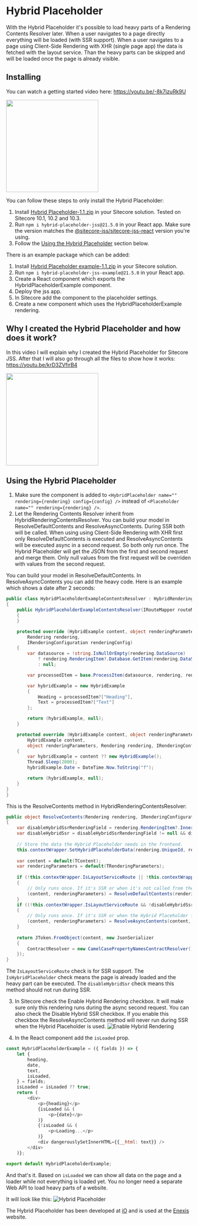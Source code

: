 # Hybrid Placeholder

With the Hybrid Placeholder it's possible to load heavy parts of a Rendering Contents Resolver later. When a user navigates to a page directly everything will be loaded (with SSR support). When a user navigates to a page using Client-Side Rendering with XHR (single page app) the data is fetched with the layout service. Than the heavy parts can be skipped and will be loaded once the page is already visible. 

## Installing
You can watch a getting started video here: https://youtu.be/-8k7jzuRk9U

<a href="https://youtu.be/-8k7jzuRk9U" target="_blank"><img src="./GettingStarted.png" height="250"></a>

You can follow these steps to only install the Hybrid Placeholder:
1. Install [Hybrid Placeholder-1.1.zip](./SitecorePackages/Hybrid%20Placeholder-1.1.zip) in your Sitecore solution. Tested on Sitecore 10.1, 10.2 and 10.3.
2. Run ```npm i hybrid-placeholder-jss@21.5.0``` in your React app. Make sure the version matches the [@sitecore-jss/sitecore-jss-react](https://www.npmjs.com/package/@sitecore-jss/sitecore-jss-react) version you're using.
3. Follow the [Using the Hybrid Placeholder](#using-the-hybrid-placeholder) section below.

There is an example package which can be added:

1. Install [Hybrid Placeholder example-1.1.zip](./SitecorePackages/Hybrid%20Placeholder%20example-1.1.zip) in your Sitecore solution.
2. Run ```npm i hybrid-placeholder-jss-example@21.5.0``` in your React app.
3. Create a React component which exports the HybridPlaceholderExample component.
4. Deploy the jss app.
5. In Sitecore add the component to the placeholder settings.
6. Create a new component which uses the HybridPlaceholderExample rendering.

## Why I created the Hybrid Placeholder and how does it work?
In this video I will explain why I created the Hybrid Placeholder for Sitecore JSS. After that I will also go through all the files to show how it works: https://youtu.be/krD3ZVfirB4

<a href="https://youtu.be/krD3ZVfirB4" target="_blank"><img src="./Compare.png" height="250"></a>

## Using the Hybrid Placeholder
1. Make sure the component is added to ```<HybridPlaceholder name="" rendering={rendering} config={config} />``` instead of ```<Placeholder name="" rendering={rendering} />```.
2. Let the Rendering Contents Resolver inherit from HybridRenderingContentsResolver. You can build your model in ResolveDefaultContents and ResolveAsyncContents. During SSR both will be called. When using using Client-Side Rendering with XHR first only ResolveDefaultContents is executed and ResolveAsyncContents will be executed async in a second request. So both only run once. The Hybrid Placeholder will get the JSON from the first and second request and merge them. Only null values from the first request will be overriden with values from the second request.

You can build your model in ResolveDefaultContents. In ResolveAsyncContents you can add the heavy code.
Here is an example which shows a date after 2 seconds:
```cs 
public class HybridPlaceholderExampleContentsResolver : HybridRenderingContentsResolver<HybridExample, object>
{
    public HybridPlaceholderExampleContentsResolver(IRouteMapper routeMapper) : base(routeMapper)
    {
    }

    protected override (HybridExample content, object renderingParameters) ResolveDefaultContents(
        Rendering rendering,
        IRenderingConfiguration renderingConfig)
    {
        var datasource = !string.IsNullOrEmpty(rendering.DataSource)
            ? rendering.RenderingItem?.Database.GetItem(rendering.DataSource)
            : null;

        var processedItem = base.ProcessItem(datasource, rendering, renderingConfig);

        var hybridExample = new HybridExample
        {
            Heading = processedItem?["Heading"],
            Text = processedItem?["Text"]
        };

        return (hybridExample, null);
    }

    protected override (HybridExample content, object renderingParameters) ResolveAsyncContents(
        HybridExample content,
        object renderingParameters, Rendering rendering, IRenderingConfiguration renderingConfig)
    {
        var hybridExample = content ?? new HybridExample();
        Thread.Sleep(2000);
        hybridExample.Date = DateTime.Now.ToString("f");

        return (hybridExample, null);
    }
}
}
```

This is the ResolveContents method in HybridRenderingContentsResolver:
```cs
public object ResolveContents(Rendering rendering, IRenderingConfiguration renderingConfig)
{
    var disableHybridSsrRenderingField = rendering.RenderingItem?.InnerItem?.Fields["Disable Hybrid SSR"];
    var disableHybridSsr = disableHybridSsrRenderingField != null && disableHybridSsrRenderingField.Value == "1" && !Sitecore.Context.PageMode.IsExperienceEditor;
    
    // Store the data the Hybrid Placeholder needs in the frontend.
    this.contextWrapper.SetHybridPlaceholderData(rendering.UniqueId, rendering.Placeholder, !disableHybridSsr);
    
    var content = default(TContent);
    var renderingParameters = default(TRenderingParameters);
    
    if (!this.contextWrapper.IsLayoutServiceRoute || !this.contextWrapper.IsHybridPlaceholder)
    {
        // Only runs once. If it's SSR or when it's not called from the Hybrid Placeholder.
        (content, renderingParameters) = ResolveDefaultContents(rendering, renderingConfig);
    }
    if ((!this.contextWrapper.IsLayoutServiceRoute && !disableHybridSsr) || this.contextWrapper.IsHybridPlaceholder)
    {
        // Only runs once. If it's SSR or when the Hybrid Placeholder fetches the async data.
        (content, renderingParameters) = ResolveAsyncContents(content, renderingParameters, rendering, renderingConfig);
    }
    
    return JToken.FromObject(content, new JsonSerializer
    {
        ContractResolver = new CamelCasePropertyNamesContractResolver()
    });
}
```
The ```IsLayoutServiceRoute``` check is for SSR support. 
The ```IsHybridPlaceholder``` check means the page is already loaded and the heavy part can be executed.
The ```disableHybridSsr``` check means this method should not run during SSR.

3. In Sitecore check the Enable Hybrid Rendering checkbox. It will make sure only this rendering runs during the async second request. You can also check the Disable Hybrid SSR checkbox. If you enable this checkbox the ResolveAsyncContents method will never run during SSR when the Hybrid Placeholder is used.
![Enable Hybrid Rendering](./enable-hybrid-rendering.png)

4. In the React component add the ```isLoaded``` prop. 
```js
const HybridPlaceholderExample = ({ fields }) => {
    let {
        heading,
        date,
        text,
        isLoaded,
    } = fields;
    isLoaded = isLoaded ?? true;
    return (
        <div>
            <p>{heading}</p>
            {isLoaded && (
                <p>{date}</p>
            )}
            {!isLoaded && (
                <p>Loading...</p>
            )}
            <div dangerouslySetInnerHTML={{__html: text}} />
        </div>
    )};

export default HybridPlaceholderExample;
```
And that's it. Based on ```isLoaded``` we can show all data on the page and a loader while not everything is loaded yet. You no longer need a separate Web API to load heavy parts of a website.

It will look like this:
![Hybrid Placeholder](./hybrid-placeholder.gif)

The Hybrid Placeholder has been developed at [iO](https://www.iodigital.com/) and is used at the [Enexis](https://www.enexis.nl/) website.
